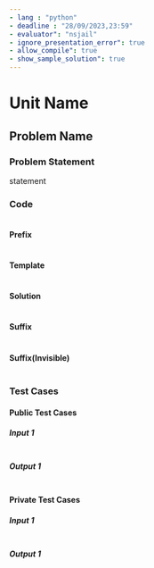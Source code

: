 ```yaml
---
- lang : "python"
- deadline : "28/09/2023,23:59"
- evaluator": "nsjail"
- ignore_presentation_error": true
- allow_compile": true
- show_sample_solution": true
---
```


# Unit Name

## Problem Name

### Problem Statement

statement

### Code

```python

```

#### Prefix
```python

```

#### Template
```python

```

#### Solution
```python

```

#### Suffix
```python

```

#### Suffix(Invisible)
```python

```

### Test Cases

#### Public Test Cases

##### Input 1
```

```
##### Output 1
```

```

#### Private Test Cases

##### Input 1
```

```
##### Output 1
```

```




